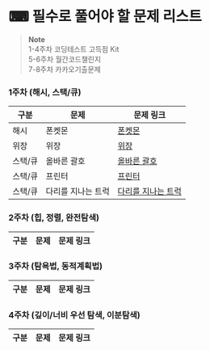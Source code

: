 # ⌨ 필수로 풀어야 할 문제 리스트

> **Note** <br/>
> 1-4주차 코딩테스트 고득점 Kit  
> 5-6주차 월간코드챌린지  
> 7-8주차 카카오기출문제  

### 1주차 (해시, 스택/큐)
|구분|문제|문제 링크|
|----|----|--------|
|해시|폰켓몬|[폰켓몬]|
|위장|위장|[위장]|
|스택/큐|올바른 괄호|[올바른 괄호]|
|스택/큐|프린터|[프린터]|
|스택/큐|다리를 지나는 트럭|[다리를 지나는 트럭]|

### 2주차 (힙, 정렬, 완전탐색)
|구분|문제|문제 링크|
|----|----|--------|

### 3주차 (탐욕법, 동적계획법)
|구분|문제|문제 링크|
|----|----|--------|

### 4주차 (깊이/너비 우선 탐색, 이분탐색)
|구분|문제|문제 링크|
|----|----|--------|

[폰켓몬]:https://school.programmers.co.kr/learn/courses/30/lessons/1845
[위장]:https://school.programmers.co.kr/learn/courses/30/lessons/42578
[올바른 괄호]:https://school.programmers.co.kr/learn/courses/30/lessons/12909
[프린터]:https://school.programmers.co.kr/learn/courses/30/lessons/42587
[다리를 지나는 트럭]:https://school.programmers.co.kr/learn/courses/30/lessons/42583
